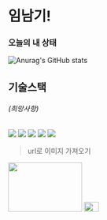 # 임남기!
### 오늘의 내 상태
![Anurag's GitHub stats](https://github-readme-stats.vercel.app/api?username=namgi2386&show_icons=true&theme=radical)

## 기술스택
###### (희망사항)
<img src="https://img.shields.io/badge/react-20232a.svg?style=for-the-badge&logo=react&logoColor=61DAFB" />
<img src="https://img.shields.io/badge/Android-3DDC84?style=flat-square&logo=Android&logoColor=white"/>
<img src="https://img.shields.io/badge/<LABEL>-<MESSAGE>-<COLOR>">

<img src="https://noticon-static.tammolo.com/dgggcrkxq/image/upload/v1566913419/noticon/xf9bevlrgugi7xj6xkhp.png">

<img src="https://img.shields.io/badge/#4479A1?style=for-the-badge&logo=mysql&logoColor=white">

> url로 이미지 가져오기
  <img src="https://i.namu.wiki/i/PKIzqww05fdf-pGShgym809fLMn3ZT_66uGU93nEOquxTjSOOcvy-ghcv9jTGtccGVJgbcmYOxrqxSHRTj0olQ.webp" width="150" height="100"/>
  <img src="https://i.pinimg.com/474x/4e/59/03/4e5903d92235b4d5ca39a74051426401.jpg" width="30" height="20"/>

